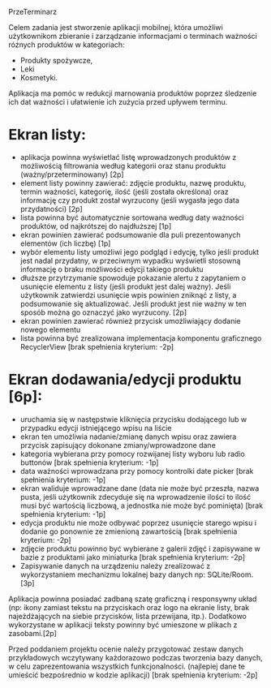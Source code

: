 PrzeTerminarz

Celem zadania jest stworzenie aplikacji mobilnej, która umożliwi użytkownikom zbieranie i 
zarządzanie informacjami o terminach ważności różnych produktów w kategoriach: 
- Produkty spożywcze, 
- Leki
- Kosmetyki. 

Aplikacja ma pomóc w redukcji marnowania produktów poprzez śledzenie ich dat ważności i ułatwienie ich zużycia przed upływem terminu.

# Ekran listy:

- aplikacja powinna wyświetlać listę wprowadzonych produktów z możliwością filtrowania według kategorii oraz stanu produktu (ważny/przeterminowany) [2p]
- element listy powinny zawierać: zdjęcie produktu, nazwę produktu, termin ważności, kategorię, ilość (jeśli została określona) oraz informację czy produkt został wyrzucony (jeśli wygasła jego data przydatności) [2p]
- lista powinna być automatycznie sortowana według daty ważności produktów, od najkrótszej do najdłuższej [1p]
- ekran powinien zawierać podsumowanie dla puli prezentowanych elementów (ich liczbę) [1p]
- wybór elementu listy umożliwi jego podgląd i edycję, tylko jeśli produkt jest nadal przydatny, w przeciwnym wypadku wyświetli stosowną informację o braku możliwości edycji takiego produktu 
- dłuższe przytrzymanie spowoduje pokazanie alertu z zapytaniem o usunięcie elementu z listy (jeśli produkt jest dalej ważny). Jeśli użytkownik zatwierdzi usunięcie wpis powinien zniknąć z listy, a podsumowanie się aktualizować. Jeśli produkt jest nie ważny w ten sposób można go oznaczyć jako wyrzucony. [2p]
- ekran powinien zawierać również przycisk umożliwiający dodanie nowego elementu
- lista powinna być zrealizowana implementacja komponentu graficznego RecyclerView [brak spełnienia kryterium: -2p]

# Ekran dodawania/edycji produktu [6p]:

- uruchamia się w następstwie kliknięcia przycisku dodającego lub w przypadku edycji istniejącego wpisu na liście
- ekran ten umożliwia nadanie/zmianę danych wpisu oraz zawiera przycisk zapisujący dokonane zmiany/wprowadzone dane 
- kategoria wybierana przy pomocy rozwijanej listy wyboru lub radio buttonów [brak spełnienia kryterium: -1p]
- data ważności wprowadzana przy pomocy kontrolki date picker [brak spełnienia kryterium: -1p]
- ekran waliduje wprowadzane dane (data nie może być przeszła, nazwa pusta, jeśli użytkownik zdecyduje się na wprowadzenie ilości to ilość musi być wartością liczbową, a jednostka nie może być pominięta) [brak spełnienia kryterium: -1p]
- edycja produktu nie może odbywać poprzez usunięcie starego wpisu i dodanie go ponownie ze zmienioną zawartością [brak spełnienia kryterium: -2p]
- zdjęcie produktu powinno być wybierane z galerii zdjęć i zapisywane w bazie z produktami jako miniaturka [brak spełnienia kryterium: -2p]
- Zapisywanie danych na urządzeniu należy zrealizować z wykorzystaniem mechanizmu lokalnej bazy danych np: SQLite/Room. [3p]

Aplikacja powinna posiadać zadbaną szatę graficzną i responsywny układ (np: ikony zamiast tekstu na przyciskach oraz logo na ekranie listy, brak najeżdżających na siebie przycisków, lista przewijana, itp.). Dodatkowo wykorzystane w aplikacji teksty powinny być umieszone w plikach z zasobami.[2p]

Przed poddaniem projektu ocenie należy przygotować zestaw danych przykładowych wczytywany każdorazowo podczas tworzenia bazy danych, w celu zaprezentowania wszystkich funkcjonalności. (najlepiej dane te umieścić bezpośrednio w kodzie aplikacji) [brak spełnienia kryterium: -2p]